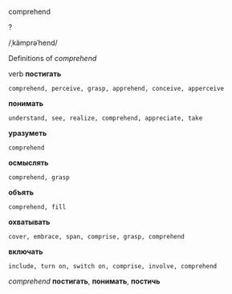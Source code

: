 comprehend

?

/ˌkämprəˈhend/

Definitions of _comprehend_

verb
**постигать**

    comprehend, perceive, grasp, apprehend, conceive, apperceive
**понимать**

    understand, see, realize, comprehend, appreciate, take
**уразуметь**

    comprehend
**осмыслять**

    comprehend, grasp
**объять**

    comprehend, fill
**охватывать**

    cover, embrace, span, comprise, grasp, comprehend
**включать**

    include, turn on, switch on, comprise, involve, comprehend

_comprehend_
**постигать**, **понимать**, **постичь**